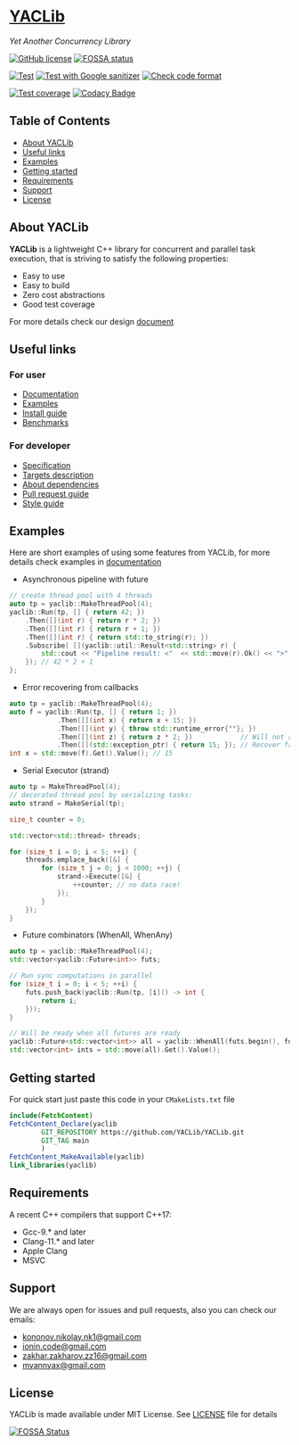 # [YACLib](https://github.com/YACLib/YACLib)
_Yet Another Concurrency Library_

[![GitHub license](
https://img.shields.io/badge/license-MIT-blue.svg)](
https://raw.githubusercontent.com/YACLib/YACLib/main/LICENSE)
[![FOSSA status](
https://app.fossa.com/api/projects/git%2Bgithub.com%2FYACLib%2FYACLib.svg?type=shield)](
https://app.fossa.com/projects/git%2Bgithub.com%2FYACLib%2FYACLib)

[![Test](
https://github.com/YACLib/YACLib/actions/workflows/test.yml/badge.svg?branch=main)](
https://github.com/YACLib/YACLib/actions/workflows/test.yml)
[![Test with Google sanitizer](
https://github.com/YACLib/YACLib/actions/workflows/google_sanitizer.yml/badge.svg?branch=main)](
https://github.com/YACLib/YACLib/actions/workflows/google_sanitizer.yml)
[![Check code format](
https://github.com/YACLib/YACLib/actions/workflows/code_format.yml/badge.svg?branch=main)](
https://github.com/YACLib/YACLib/actions/workflows/code_format.yml)

[![Test coverage](
https://codecov.io/gh/YACLib/YACLib/branch/main/graph/badge.svg)](
https://codecov.io/gh/YACLib/YACLib)
[![Codacy Badge](
https://app.codacy.com/project/badge/Grade/4113686840a645a8950abdf1197611bd)](
https://www.codacy.com/gh/YACLib/YACLib/dashboard?utm_source=github.com&amp;utm_medium=referral&amp;utm_content=YACLib/YACLib&amp;utm_campaign=Badge_Grade)


## Table of Contents
* [About YACLib](#about)
* [Useful links](#links)
* [Examples](#examples)
* [Getting started](#quickstart)
* [Requirements](#req)
* [Support](#support)
* [License](#license)

<a name="about"></a>

## About YACLib
**YACLib** is a lightweight C++ library for concurrent and parallel task execution, that is striving to satisfy the following properties:
* Easy to use
* Easy to build
* Zero cost abstractions
* Good test coverage

For more details check our design [document](doc/design.md)

<a name="links"></a>

## Useful links

### For user

* [Documentation](https://yaclib.github.io/YACLib)
* [Examples](test/example)
* [Install guide](doc/install.md)
* [Benchmarks](TODO(MBkkt))

### For developer

* [Specification](https://yaclib.github.io/YACLib)
* [Targets description](doc/target.md)
* [About dependencies](doc/dependency.md)
* [Pull request guide](doc/pr_guide.md)
* [Style guide](doc/style_guide.md)

<a name="examples"></a>

## Examples
Here are short examples of using some features from YACLib, for more details check examples in [documentation](https://yaclib.github.io/YACLib/index.html)

* Asynchronous pipeline with future
```C++
// create thread pool with 4 threads
auto tp = yaclib::MakeThreadPool(4);
yaclib::Run(tp, [] { return 42; })
    .Then([](int r) { return r * 2; })
    .Then([](int r) { return r + 1; })
    .Then([](int r) { return std::to_string(r); })
    .Subscribe( [](yaclib::util::Result<std::string> r) {
        std::cout << "Pipeline result: <"  << std::move(r).Ok() << ">" << std::endl
    }); // 42 * 2 + 1
};
```

* Error recovering from callbacks

```C++
auto tp = yaclib::MakeThreadPool(4);
auto f = yaclib::Run(tp, [] { return 1; })
            .Then([](int x) { return x + 15; })
            .Then([](int y) { throw std::runtime_error{""}; })
            .Then([](int z) { return z * 2; })            // Will not run
            .Then([](std::exception_ptr) { return 15; }); // Recover from exception
int x = std::move(f).Get().Value(); // 15
```

* Serial Executor (strand)

```C++
auto tp = MakeThreadPool(4);
// decorated thread pool by serializing tasks:
auto strand = MakeSerial(tp);

size_t counter = 0;

std::vector<std::thread> threads;

for (size_t i = 0; i < 5; ++i) {
    threads.emplace_back([&] {
        for (size_t j = 0; j < 1000; ++j) {
            strand->Execute([&] {
                ++counter; // no data race!
            });
        }
    });
}
```
* Future combinators (WhenAll, WhenAny)

```C++
auto tp = yaclib::MakeThreadPool(4);
std::vector<yaclib::Future<int>> futs;

// Run sync computations in parallel
for (size_t i = 0; i < 5; ++i) {
    futs.push_back(yaclib::Run(tp, [i]() -> int {
        return i;
    }));
}

// Will be ready when all futures are ready
yaclib::Future<std::vector<int>> all = yaclib::WhenAll(futs.begin(), futs.size());
std::vector<int> ints = std::move(all).Get().Value();
```

<a name="quickstart"></a>

## Getting started
For quick start just paste this code in your `CMakeLists.txt` file
```cmake
include(FetchContent)
FetchContent_Declare(yaclib
        GIT_REPOSITORY https://github.com/YACLib/YACLib.git
        GIT_TAG main
        )
FetchContent_MakeAvailable(yaclib)
link_libraries(yaclib)
```

<a name="req"></a>

## Requirements
A recent C++ compilers that support C++17:
* Gcc-9.* and later
* Clang-11.* and later
* Apple Clang
* MSVC

<a name="support"></a>

## Support
We are always open for issues and pull requests, also you can check our emails:
* kononov.nikolay.nk1@gmail.com
* ionin.code@gmail.com
* zakhar.zakharov.zz16@gmail.com
* myannyax@gmail.com

<a name="license"></a>

## License
YACLib is made available under MIT License.
See [LICENSE](LICENSE) file for details

[![FOSSA Status](
https://app.fossa.com/api/projects/git%2Bgithub.com%2FYACLib%2FYACLib.svg?type=large)](
https://app.fossa.com/projects/git%2Bgithub.com%2FYACLib%2FYACLib?ref=badge_large)
